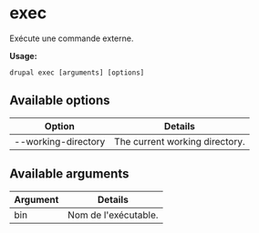 # exec
Exécute une commande externe.

**Usage:**
```
drupal exec [arguments] [options]
```

## Available options
Option | Details
-------|-------------
--working-directory | The current working directory.

## Available arguments
Argument | Details
---------|-------------
bin | Nom de l'exécutable.

